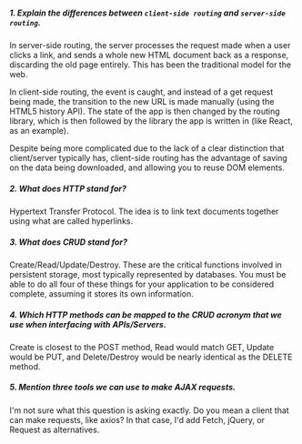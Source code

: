 ##### 1. Explain the differences between `client-side routing` and `server-side routing`.

In server-side routing, the server processes the request made when a user clicks a link, and sends a whole new HTML document back as a response, discarding the old page entirely. This has been the traditional model for the web.

In client-side routing, the event is caught, and instead of a get request being made, the transition to the new URL is made manually (using the HTML5 history API). The state of the app is then changed by the routing library, which is then followed by the library the app is written in (like React, as an example).

Despite being more complicated due to the lack of a clear distinction that client/server typically has, client-side routing has the advantage of saving on the data being downloaded, and allowing you to reuse DOM elements.

##### 2. What does HTTP stand for?

Hypertext Transfer Protocol. The idea is to link text documents together using what are called hyperlinks.

##### 3. What does CRUD stand for?

Create/Read/Update/Destroy. These are the critical functions involved in persistent storage, most typically represented by databases. You must be able to do all four of these things for your application to be considered complete, assuming it stores its own information.

##### 4. Which HTTP methods can be mapped to the CRUD acronym that we use when interfacing with APIs/Servers.

Create is closest to the POST method, Read would match GET, Update would be PUT, and Delete/Destroy would be nearly identical as the DELETE method.

##### 5. Mention three tools we can use to make AJAX requests.

I'm not sure what this question is asking exactly. Do you mean a client that can make requests, like axios? In that case, I'd add Fetch, jQuery, or Request as alternatives.

